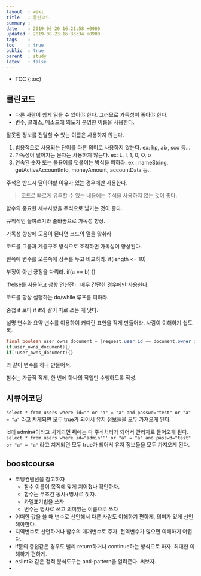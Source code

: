 ```yaml
---
layout  : wiki
title   : 클린코드
summary : 
date    : 2019-06-20 16:21:58 +0900
updated : 2019-08-23 16:33:34 +0900
tags    : 
toc     : true
public  : true
parent  : study
latex   : false
---
```

* TOC
{:toc}

## 클린코드

- 다른 사람이 쉽게 읽을 수 있어야 한다. 그러므로 가독성이 좋아야 한다.
- 변수, 클래스, 메소드에 의도가 분명한 이름을 사용한다.

잘못된 정보를 전달할 수 있는 이름은 사용하지 않는다.
1. 범용적으로 사용되는 단어를 다른 의미로 사용하지 않는다. ex: hp, aix, sco 등...
2. 가독성이 떨어지는 문자는 사용하지 않는다. ex: L, l, 1, 0, O, o
3. 연속된 숫자 또는 불용어를 덧붙이는 방식을 피하라. ex : nameString, getActiveAccountInfo, moneyAmount, accountData 등.. 

주석은 반드시 달아야할 이유가 있는 경우에만 사용한다.
> 코드로 빠르게 유추할 수 있는 내용에는 주석을 사용하지 않는 것이 좋다.

함수의 중요한 세부사항을 주석으로 남기는 것이 좋다.

규칙적인 들여쓰기와 줄바꿈으로 가독성 향상.

가독성 향상에 도움이 된다면 코드의 열을 맞춰라.

코드를 그룹과 계층구조 방식으로 조작하면 가독성이 향상된다.

왼쪽에 변수를 오른쪽에 상수를 두고 비교하라. if(length <= 10)

부정이 아닌 긍정을 다뤄라. if(a == b) {}

if/else를 사용하고 삼항 연산잔ㄴ 매우 간단한 경우에만 사용한다.

코드를 항상 실행하는 do/while 루프를 피하라.

중첩 if 보다 if if와 같이 따로 쓰는 게 낫다.

설명 변수와 요약 변수를 이용하여 커다란 표현을 작게 만들어라. 사람이 이해하기 쉽도록.
```java
final boolean user_owns_document = (request.user.id == document.owner_id);
if(user_owns_document){}
if(!user_owns_document){}
```
와 같이 변수를 하나 만들어서.

함수는 가급적 작게, 한 번에 하나의 작업만 수행하도록 작성.

## 시큐어코딩

`select * from users where id="" or "a" = "a" and passwd="test" or "a" = "a"` 라고 치게되면 모두 true가 되어서 유저 정보들을 모두 가져오게 된다. 

id에 admin#이라고 치게되면 뒤에는 다 주석처리가 되어서 관리자로 들어오게 된다.
`select * from users where id="admin"'' or "a" = "a" and passwd="test" or "a" = "a"` 라고 치게되면 모두 true가 되어서 유저 정보들을 모두 가져오게 된다. 

## boostcourse

- 코딩컨벤션을 참고하자
    - 함수 이름이 목적에 맞게 지어졌나 확인하자.
    - 함수는 무조건 동사+명사로 짓자.
    - 카멜표기법을 쓰자
    - 변수는 명사로 쓰고 의미있는 이름으로 쓰자
- 어떠한 값을 쓸 때 변수로 선언해서 다른 사람도 이해하기 편하게, 의미가 있게 선언해야한다.
- 지역변수로 선언하거나 함수의 매개변수로 주자. 전역변수가 많으면 이해하기 어렵다.
- if문의 중첩같은 경우도 빨리 return하거나 continue하는 방식으로 하자. 최대한 이해하기 편하게.
- eslint와 같은 정적 분석도구는 anti-pattern을 알려준다. 써보자.
- 



